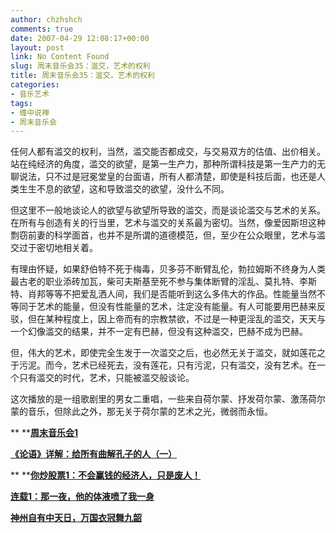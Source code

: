 ```yaml
---
author: chzhshch
comments: true
date: 2007-04-29 12:08:17+00:00
layout: post
link: No Content Found
slug: 周末音乐会35：滥交，艺术的权利
title: 周末音乐会35：滥交，艺术的权利
categories:
- 音乐艺术
tags:
- 缠中说禅
- 周末音乐会
---
```


			

任何人都有滥交的权利，当然，滥交能否都成交，与交易双方的估值、出价相关。站在纯经济的角度，滥交的欲望，是第一生产力，那种所谓科技是第一生产力的无聊说法，只不过是冠冕堂皇的台面语，所有人都清楚，即使是科技后面，也还是人类生生不息的欲望，这和导致滥交的欲望，没什么不同。

但这里不一般地谈论人的欲望与欲望所导致的滥交，而是谈论滥交与艺术的关系。在所有与创造有关的行当里，艺术与滥交的关系最为密切。当然，像爱因斯坦这种剽窃前妻的科学面首，也并不是所谓的道德模范，但，至少在公众眼里，艺术与滥交过于密切地相关着。

有理由怀疑，如果舒伯特不死于梅毒，贝多芬不断臂乱伦，勃拉姆斯不终身为人类最古老的职业添砖加瓦，柴可夫斯基至死不参与集体断臂的淫乱、莫扎特、李斯特、肖邦等等不把爱乱洒人间，我们是否能听到这么多伟大的作品。性能量当然不等同于艺术的能量，但没有性能量的艺术，注定没有能量。有人可能要用巴赫来反驳，但在某种程度上，因上帝而有的宗教禁欲，不过是一种更淫乱的滥交，天天与一个幻像滥交的结果，并不一定有巴赫，但没有这种滥交，巴赫不成为巴赫。

但，伟大的艺术，即使完全生发于一次滥交之后，也必然无关于滥交，就如莲花之于污泥。而今，艺术已经死去，没有莲花，只有污泥，只有滥交，没有艺术。在一个只有滥交的时代，艺术，只能被滥交般谈论。

这次播放的是一组歌剧里的男女二重唱，一些来自荷尔蒙、抒发荷尔蒙、激荡荷尔蒙的音乐，但除此之外，那无关于荷尔蒙的艺术之光，微弱而永恒。

** **[**周末音乐会1**](http://blog.sina.com.cn/u/486e105c0100056e)

[**《论语》详解：给所有曲解孔子的人（一）**](http://blog.sina.com.cn/u/486e105c010006n3)

** **[**你炒股票1：不会赢钱的经济人，只是废人！**](http://blog.sina.com.cn/u/486e105c01000461)

[**连载1：那一夜，他的体液喷了我一身**](http://blog.sina.com.cn/u/486e105c010001xk)

[**神州自有中天日，万国衣冠舞九韶**](http://blog.sina.com.cn/u/486e105c0100099p)

[](http://blog.sina.com.cn/u/486e105c01000a10)
